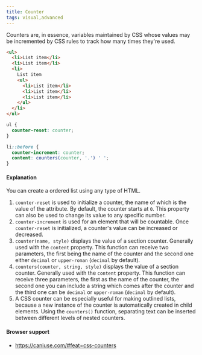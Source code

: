 ```yaml
---
title: Counter
tags: visual,advanced
---
```


Counters are, in essence, variables maintained by CSS whose values may be incremented by CSS rules to track how many times they're used.

```html
<ul>
  <li>List item</li>
  <li>List item</li>
  <li>
    List item
    <ul>
      <li>List item</li>
      <li>List item</li>
      <li>List item</li>
    </ul>
  </li>
</ul>
```

```css
ul {
  counter-reset: counter;
}

li::before {
  counter-increment: counter;
  content: counters(counter, '.') ' ';
}
```

#### Explanation

You can create a ordered list using any type of HTML.

1. `counter-reset` is used to initialize a counter, the name of which is the value of the attribute. By default, the counter starts at `0`. This property can also be used to change its value to any specific number.
2. `counter-increment` is used for an element that will be countable. Once `counter-reset` is initialized, a counter's value can be increased or decreased.
3. `counter(name, style)` displays the value of a section counter. Generally used with the `content` property. This function can receive two parameters, the first being the name of the counter and the second one either `decimal` or `upper-roman` (`decimal` by default).
4. `counters(counter, string, style)` displays the value of a section counter. Generally used with the `content` property. This function can receive three parameters, the first as the name of the counter, the second one you can include a string which comes after the counter and the third one can be `decimal` or `upper-roman` (`decimal` by default).
5. A CSS counter can be especially useful for making outlined lists, because a new instance of the counter is automatically created in child elements. Using the `counters()` function, separating text can be inserted between different levels of nested counters.

#### Browser support

- https://caniuse.com/#feat=css-counters
